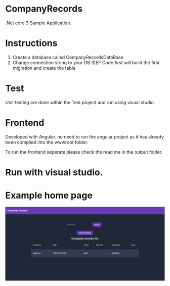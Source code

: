 # CompanyRecords

.Net core 3 Sample Appilcation.

# Instructions
1) Create a database called  CompanyRecordsDataBase 
2) Change connection string to your DB 
3)EF Code first will build the first migration and create the table

# Test
Unit testing are done within the Test project and run using visual studio.


# Frontend 
Developed with Angular. no need to run the angular project as it has already been complied  into the wwwroot folder.

To run the frontend seperate please check the read me in the output folder.

# Run with visual studio. 



# Example home page

![GitHub Logo](./homepage.PNG)

